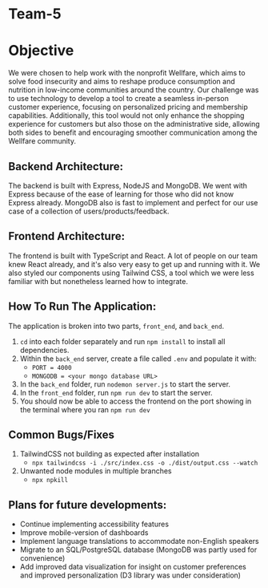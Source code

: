 # Team-5

# Objective
We were chosen to help work with the nonprofit Wellfare, which aims to solve food insecurity and aims to reshape produce consumption and nutrition in low-income communities around the country. Our challenge was to use technology to develop a tool to create a seamless in-person customer experience, focusing on personalized pricing and membership capabilities. Additionally, this tool would not only enhance the shopping experience for customers but also those on the administrative side, allowing both sides to benefit and encouraging smoother communication among the Wellfare community.

## Backend Architecture:
The backend is built with Express, NodeJS and MongoDB. We went with Express because of the ease of learning for those who did not know Express already. MongoDB also is fast to implement and perfect for our use case of a collection of users/products/feedback.

## Frontend Architecture:
The frontend is built with TypeScript and React. A lot of people on our team knew React already, and it's also very easy to get up and running with it. We also styled our components using Tailwind CSS, a tool which we were less familiar with but nonetheless learned how to integrate.

## How To Run The Application:
The application is broken into two parts, `front_end`, and `back_end`. 
1. `cd` into each folder separately and run `npm install` to install all dependencies.
2. Within the `back_end` server, create a file called `.env` and populate it with:
   -  `PORT = 4000`
   -  `MONGODB = <your mongo database URL>`
3. In the `back_end` folder, run `nodemon server.js` to start the server.
4. In the `front_end` folder, run `npm run dev` to start the server.
5. You should now be able to access the frontend on the port showing in the terminal where you ran `npm run dev`

## Common Bugs/Fixes
 1. TailwindCSS not building as expected after installation
    - `npx tailwindcss -i ./src/index.css -o ./dist/output.css --watch`
 2. Unwanted node modules in multiple branches
    - `npx npkill`

## Plans for future developments:
   - Continue implementing accessibility features
   - Improve mobile-version of dashboards
   - Implement language translations to accommodate non-English speakers 
   - Migrate to an SQL/PostgreSQL database (MongoDB was partly used for convenience)
   - Add improved data visualization for insight on customer preferences and improved personalization (D3 library was under consideration)

